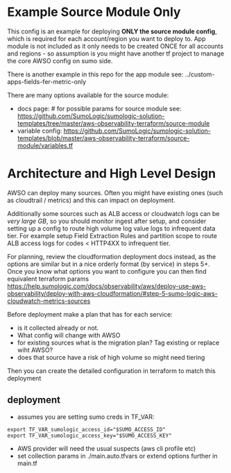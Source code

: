 # Example Source Module Only
This config is an example for deploying **ONLY the source module config**, which is required for each account/region you want to deploy to.
App module is not included as it only needs to be created ONCE for all accounts and regions - so assumption is you might have another tf project to manage the core AWSO config on sumo side.

There is another example in this repo for the app module see: ../custom-apps-fields-fer-metric-only

There are many options available for the source module:
- docs page: # for possible params for source module see: https://github.com/SumoLogic/sumologic-solution-templates/tree/master/aws-observability-terraform/source-module
- variable config: https://github.com/SumoLogic/sumologic-solution-templates/blob/master/aws-observability-terraform/source-module/variables.tf

# Architecture and High Level Design
AWSO can deploy many sources. Often you might have existing ones (such as cloudtrail / metrics) and this can impact on deployment.

Additionally some sources such as ALB access or cloudwatch logs can be *very large GB*, so you should monitor ingest after setup, and consider setting up a config to route high volume log value logs to infrequent data tier. For example setup Field Extraction Rules and partition scope to route ALB access logs for codes < HTTP4XX to infrequent tier.

For planning, review the cloudformation deployment docs instead, as the options are similar but in a nice orderly format (by service) in steps 5+. Once you know what options you want to configure you can then find equivalent terraform params
https://help.sumologic.com/docs/observability/aws/deploy-use-aws-observability/deploy-with-aws-cloudformation/#step-5-sumo-logic-aws-cloudwatch-metrics-sources

Before deployment make a plan that has for each service:
- is it collected already or not. 
- What config will change with AWSO
- for existing sources what is the migration plan? Tag existing or replace wiht AWSO?
- does that source have a risk of high volume so might need tiering

Then you can create the detailed configuration in terraform to match this deployment

## deployment
- assumes you are setting sumo creds in TF_VAR: 
```
export TF_VAR_sumologic_access_id="$SUMO_ACCESS_ID"
export TF_VAR_sumologic_access_key="$SUMO_ACCESS_KEY"
```
- AWS provider will need the usual suspects (aws cli profile etc)
- set collection params in ./main.auto.tfvars or extend options further in main.tf
